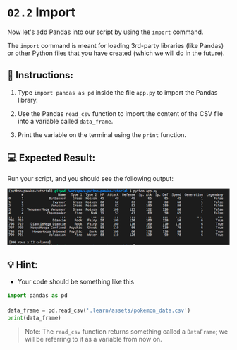 # `02.2` Import 

Now let's add Pandas into our script by using the `import` command.

The `import` command is meant for loading 3rd-party libraries (like Pandas) or other Python files that you have created (which we will do in the future).

## 📝 Instructions:

1. Type `import pandas as pd` inside the file `app.py` to import the Pandas library.

2. Use the Pandas `read_csv` function to import the content of the CSV file into a variable called `data_frame`.

3. Print the variable on the terminal using the `print` function.

## 💻 Expected Result:

Run your script, and you should see the following output:

![Run app.py file](../../assets/print-file.png)

## 💡 Hint:

+ Your code should be something like this

```python
import pandas as pd

data_frame = pd.read_csv('.learn/assets/pokemon_data.csv')
print(data_frame)
```

> Note: The `read_csv` function returns something called a `DataFrame`; we will be referring to it as a variable from now on.
